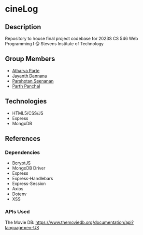 # cineLog

## Description

Repository to house final project codebase for 2023S CS 546 Web Programming I @ Stevens Institute of Technology

## Group Members

- [Atharva Parte](https://github.com/atharvaa9)
- [Jayanth Dannana](https://github.com/Djayanth15)
- [Parshotan Seenanan](https://github.com/parshsee)
- [Parth Panchal](https://github.com/parth-panchal)

## Technologies

- HTML5/CSS/JS
- Express
- MongoDB

## References

### Dependencies

- BcryptJS
- MongoDB Driver
- Express
- Express-Handlebars
- Express-Session
- Axios
- Dotenv
- XSS

### APIs Used

The Movie DB: <https://www.themoviedb.org/documentation/api?language=en-US>
